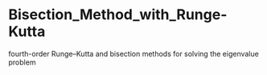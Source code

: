 # Bisection_Method_with_Runge-Kutta
fourth-order Runge–Kutta and bisection methods for solving the eigenvalue problem
